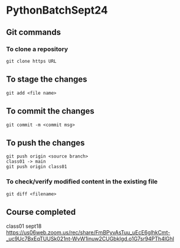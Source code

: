 # PythonBatchSept24

## Git commands

### To clone a repository
    git clone https URL

## To stage the changes
    git add <file name>

## To commit the changes
    git commit -m <commit msg>

## To push the changes
    git push origin <source branch>
    class01 -> main
    git push origin class01

### To check/verify modified content in the existing file
    git diff <filename>



## Course completed

class01 sept18 https://us06web.zoom.us/rec/share/FmBPyvAsTuu_uEcE6glhkCmt-_uc9Uc7BxEqTUUSk021nt-WvW1inuw2CUGbkIgd.o1G7sr94PTh4lGhI
